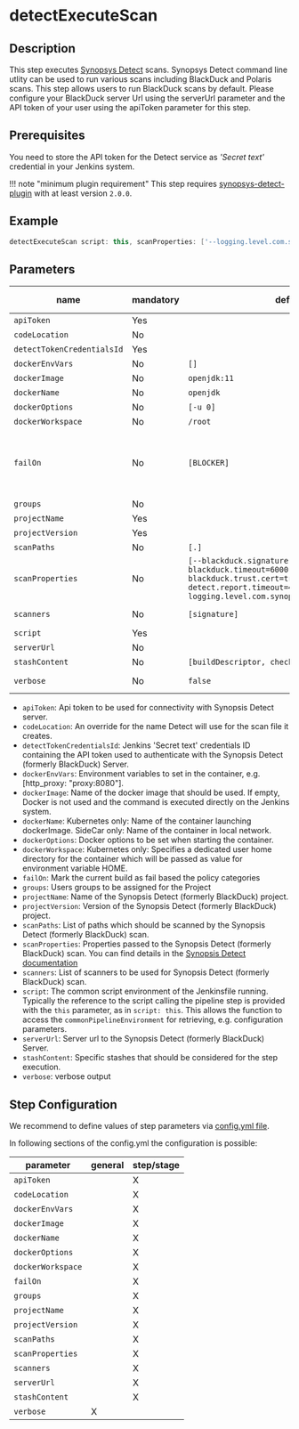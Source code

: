 # detectExecuteScan

## Description

This step executes [Synopsys Detect](https://synopsys.atlassian.net/wiki/spaces/INTDOCS/pages/62423113/Synopsys+Detect) scans.
Synopsys Detect command line utlity can be used to run various scans including BlackDuck and Polaris scans. This step allows users to run BlackDuck scans by default.
Please configure your BlackDuck server Url using the serverUrl parameter and the API token of your user using the apiToken parameter for this step.


## Prerequisites

You need to store the API token for the Detect service as _'Secret text'_ credential in your Jenkins system.

!!! note "minimum plugin requirement"
    This step requires [synopsys-detect-plugin](https://github.com/jenkinsci/synopsys-detect-plugin) with at least version `2.0.0`.



## Example

```groovy
detectExecuteScan script: this, scanProperties: ['--logging.level.com.synopsys.integration=TRACE']
```

## Parameters

| name | mandatory | default | possible values |
| ---- | --------- | ------- | --------------- |
| `apiToken` | Yes |  |  |
| `codeLocation` | No |  |  |
| `detectTokenCredentialsId` | Yes |  |  |
| `dockerEnvVars` | No | `[]` |  |
| `dockerImage` | No | `openjdk:11` |  |
| `dockerName` | No | `openjdk` |  |
| `dockerOptions` | No | `[-u 0]` |  |
| `dockerWorkspace` | No | `/root` |  |
| `failOn` | No | `[BLOCKER]` | `ALL`, `BLOCKER`, `CRITICAL`, `MAJOR`, `MINOR`, `NONE` |
| `groups` | No |  |  |
| `projectName` | Yes |  |  |
| `projectVersion` | Yes |  |  |
| `scanPaths` | No | `[.]` |  |
| `scanProperties` | No | `[--blackduck.signature.scanner.memory=4096 --blackduck.timeout=6000 --blackduck.trust.cert=true --detect.report.timeout=4800 --logging.level.com.synopsys.integration=DEBUG]` |  |
| `scanners` | No | `[signature]` | `signature`, `source` |
| `script` | Yes |  |  |
| `serverUrl` | No |  |  |
| `stashContent` | No | `[buildDescriptor, checkmarx]` |  |
| `verbose` | No | `false` | `true`, `false` |

 * `apiToken`: Api token to be used for connectivity with Synopsis Detect server.
 * `codeLocation`: An override for the name Detect will use for the scan file it creates.
 * `detectTokenCredentialsId`: Jenkins 'Secret text' credentials ID containing the API token used to authenticate with the Synopsis Detect (formerly BlackDuck) Server.
 * `dockerEnvVars`: Environment variables to set in the container, e.g. [http_proxy: "proxy:8080"].
 * `dockerImage`: Name of the docker image that should be used. If empty, Docker is not used and the command is executed directly on the Jenkins system.
 * `dockerName`: Kubernetes only: Name of the container launching dockerImage. SideCar only: Name of the container in local network.
 * `dockerOptions`: Docker options to be set when starting the container.
 * `dockerWorkspace`: Kubernetes only: Specifies a dedicated user home directory for the container which will be passed as value for environment variable HOME.
 * `failOn`: Mark the current build as fail based the policy categories
 * `groups`: Users groups to be assigned for the Project
 * `projectName`: Name of the Synopsis Detect (formerly BlackDuck) project.
 * `projectVersion`: Version of the Synopsis Detect (formerly BlackDuck) project.
 * `scanPaths`: List of paths which should be scanned by the Synopsis Detect (formerly BlackDuck) scan.
 * `scanProperties`: Properties passed to the Synopsis Detect (formerly BlackDuck) scan. You can find details in the [Synopsis Detect documentation](https://synopsys.atlassian.net/wiki/spaces/INTDOCS/pages/622846/Using+Synopsys+Detect+Properties)
 * `scanners`: List of scanners to be used for Synopsis Detect (formerly BlackDuck) scan.
 * `script`: The common script environment of the Jenkinsfile running. Typically the reference to the script calling the pipeline step is provided with the `this` parameter, as in `script: this`. This allows the function to access the `commonPipelineEnvironment` for retrieving, e.g. configuration parameters.
 * `serverUrl`: Server url to the Synopsis Detect (formerly BlackDuck) Server.
 * `stashContent`: Specific stashes that should be considered for the step execution.
 * `verbose`: verbose output


## Step Configuration

We recommend to define values of step parameters via [config.yml file](../configuration.md).

In following sections of the config.yml the configuration is possible:

| parameter | general | step/stage |
| --------- | ------- | ---------- |
| `apiToken` |  | X |
| `codeLocation` |  | X |
| `dockerEnvVars` |  | X |
| `dockerImage` |  | X |
| `dockerName` |  | X |
| `dockerOptions` |  | X |
| `dockerWorkspace` |  | X |
| `failOn` |  | X |
| `groups` |  | X |
| `projectName` |  | X |
| `projectVersion` |  | X |
| `scanPaths` |  | X |
| `scanProperties` |  | X |
| `scanners` |  | X |
| `serverUrl` |  | X |
| `stashContent` |  | X |
| `verbose` | X |  |


